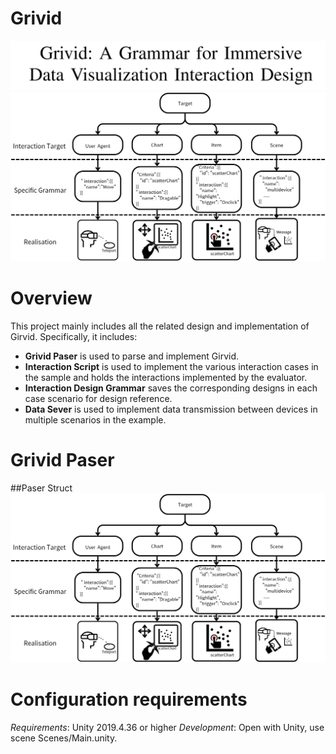 # Grivid
![](https://github.com/TowlGol/Grivid/blob/master/Grivid.png)
![](https://github.com/TowlGol/Grivid/blob/master/Grammar_Design.png)
# Overview
  
This project mainly includes all the related design and implementation of Girvid. Specifically, it includes:
* **Grivid Paser** is used to parse and implement Girvid.
* **Interaction Script** is used to implement the various interaction cases in the sample and holds the interactions implemented by the evaluator.
* **Interaction Design Grammar** saves the corresponding designs in each case scenario for design reference.
* **Data Sever** is used to implement data transmission between devices in multiple scenarios in the example.

# Grivid Paser
  ##Paser Struct
  ![](https://github.com/TowlGol/Grivid/blob/master/Grammar_Design.png)
# Configuration requirements
_Requirements_: Unity 2019.4.36 or higher
_Development_: Open with Unity, use scene Scenes/Main.unity.

